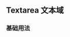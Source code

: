 ## Textarea 文本域

<script setup>
    import baseDemo from './demo/base.vue';
    import preview from "../../../src/components/preview.vue"
</script>

### 基础用法

<baseDemo />
<preview compName="textarea" demoName="base" />
